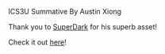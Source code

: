 ICS3U Summative By Austin Xiong

Thank you to [SuperDark](https://superdark.itch.io/) for his superb asset!

Check it out [here](https://superdark.itch.io/enchanted-forest-characters)!
